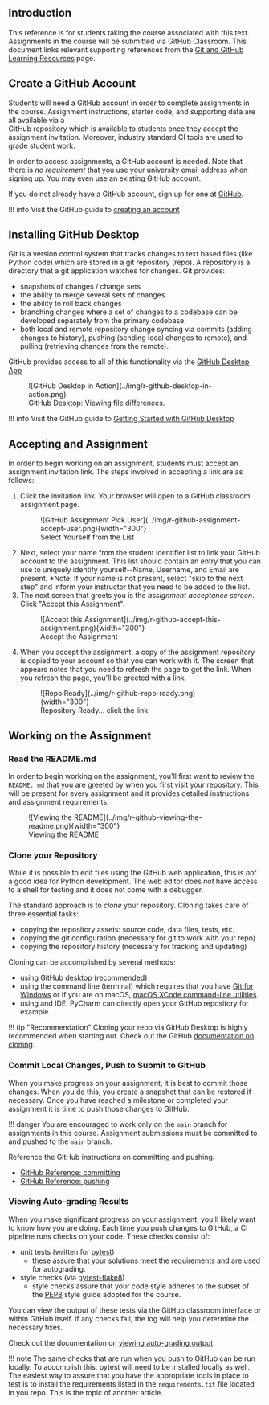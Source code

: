 ## Introduction

This reference is for students taking the course associated with this text. 
Assignments in the course will be submitted via GitHub Classroom.  This document links 
relevant supporting references from the 
[Git and GitHub Learning Resources](https://docs.github.com/en/get-started/quickstart/git-and-github-learning-resources) page.

## Create a GitHub Account
Students will need a GitHub account in order to complete assignments in the course. 
Assignment instructions, starter code, and supporting data are all available via a  
GitHub repository which is available to students once they accept the assignment 
invitation. Moreover, industry standard CI tools are used to grade student work. 

In order to access assignments, a GitHub account is needed. Note that there is *no 
requirement* that you use your university email address when signing up. You may even 
use an existing GitHub account. 

If you do not already have a GitHub account, sign up for one at 
[GitHub](https://www.github.com).

!!! info
    Visit the GitHub guide to [creating an account](https://docs.github.com/en/get-started/signing-up-for-github/signing-up-for-a-new-github-account) 

## Installing GitHub Desktop
Git is a version control system that tracks changes to text based files (like Python 
code) which are stored in a git repository (repo).  A repository is a directory that a 
git application watches for changes. Git provides:

- snapshots of changes / change sets
- the ability to merge several sets of changes
- the ability to roll back changes
- branching changes where a set of changes to a codebase can be developed separately 
  from the primary codebase. 
- both local and remote repository change syncing via commits (adding changes to 
  history), pushing (sending local changes to remote), and pulling (retrieving changes 
  from the remote). 

GitHub provides access to all of this functionality via the 
[GitHub Desktop App](https://desktop.github.com)

<figure markdown>
![GitHub Desktop in Action](../img/r-github-desktop-in-action.png)
<figcaption>GitHub Desktop: Viewing file differences.</figcaption>
</figure>

!!! info
    Visit the GitHub guide to [Getting Started with GitHub Desktop](https://docs.github.com/en/desktop/installing-and-configuring-github-desktop/overview/getting-started-with-github-desktop)

## Accepting and Assignment
In order to begin working on an assignment, students must accept an assignment 
invitation link. The steps involved in accepting a link are as follows:

1. Click the invitation link. Your browser will open to a GitHub classroom assignment 
   page.
    <figure markdown>
    ![GitHub Assignment Pick User](../img/r-github-assignment-accept-user.png){width="300"}
    <figcaption>Select Yourself from the List</figcaption>
    </figure>
2. Next, select your name from the student identifier list to link your GitHub account 
   to the assignment.  This list should contain an entry that you can use to uniquely 
   identify yourself--Name, Username, and Email are present. *Note: If your name is 
   not present, select "skip to the next step" and inform your instructor that you 
   need to be added to the list.
3. The next screen that greets you is the *assignment acceptance screen*. Click 
   "Accept this Assignment".
    <figure markdown>
    ![Accept this Assignment](../img/r-github-accept-this-assignment.png){width="300"}
    <figcaption>Accept the Assignment</figcaption>
    </figure>
4. When you accept the assignment, a copy of the assignment repository is copied to 
   your account so that you can work with it. The screen that appears notes that you 
   need to refresh the page to get the link.  When you refresh the page, you'll be 
   greeted with a link. 
    <figure markdown>
    ![Repo Ready](../img/r-github-repo-ready.png){width="300"}
    <figcaption>Repository Ready... click the link.</figcaption>
    </figure>
   
## Working on the Assignment
### Read the README.md
In order to begin working on the assignment, you'll first want to review the `README.
md` that you are greeted by when you first visit your repository. This will be present 
for every assignment and it provides detailed instructions and assignment requirements.

<figure markdown>
![Viewing the README](../img/r-github-viewing-the-readme.png){width="300"}
<figcaption>Viewing the README</figcaption>
</figure>

### Clone your Repository
While it is possible to edit files using the GitHub web application, this is *not* a 
good idea for Python development.  The web editor does *not* have access to a shell 
for testing and it does not come with a debugger. 

The standard approach is to *clone* your repository. Cloning takes care of three 
essential tasks:

- copying the repository assets: source code, data files, tests, etc. 
- copying the git configuration (necessary for git to work with your repo)
- copying the repository history (necessary for tracking and updating)

Cloning can be accomplished by several methods:

- using GitHub desktop (recommended)
- using the command line (terminal) which requires that you have [Git for 
  Windows](https://git-scm.com/download/win) or if you are on macOS, [macOS XCode 
  command-line utilities](https://developer.apple.com/xcode/resources/). 
- using and IDE. PyCharm can directly open your GitHub repository for example.

!!! tip "Recommendation"
    Cloning your repo via GitHub Desktop is highly recommended when starting out. 
    Check out the GitHub [documentation on cloning](https://developer.apple.com/xcode/resources/).  

### Commit Local Changes, Push to Submit to GitHub
When you make progress on your assignment, it is best to commit those changes. When 
you do this, you create a snapshot that can be restored if necessary. Once you have 
reached a milestone or completed your assignment it is time to push those changes to 
GitHub. 

!!! danger 
    You are encouraged to work only on the `main` branch for assignments in this 
    course. Assignment submissions must be committed to and pushed to the `main` branch. 

Reference the GitHub instructions on committing and pushing.

- [GitHub Reference: committing](https://docs.github.com/en/desktop/contributing-and-collaborating-using-github-desktop/making-changes-in-a-branch/committing-and-reviewing-changes-to-your-project)
- [GitHub Reference: pushing](https://docs.github.com/en/desktop/contributing-and-collaborating-using-github-desktop/making-changes-in-a-branch/pushing-changes-to-github)

### Viewing Auto-grading Results
When you make significant progress on your assignment, you'll likely want to know how 
you are doing.  Each time you push changes to GitHub, a CI pipeline runs checks on 
your code. These checks consist of:

- unit tests (written for [pytest](https://docs.pytest.org/en/6.2.x/contents.html))
  - these assure that your solutions meet the requirements and are used for autograding. 
- style checks (via [pytest-flake8](https://github.com/tholo/pytest-flake8))
  - style checks assure that your code style adheres to the subset of the [PEP8](https://peps.python.org/pep-0008/) style 
    guide adopted for the course.  

You can view the output of these tests via the GitHub classroom interface or within 
GitHub itself. If any checks fail, the log will help you determine the necessary fixes. 

Check out the documentation on [viewing auto-grading output](https://docs.github.com/en/education/manage-coursework-with-github-classroom/learn-with-github-classroom/view-autograding-results).

!!! note
    The same checks that are run when you push to GitHub can be run locally. To 
    accomplish this, pytest will need to be installed locally as well.  The easiest 
    way to assure that you have the appropriate tools in place to test is to install 
    the requirements listed in the `requirements.txt` file located in you repo. This 
    is the topic of another article.   















